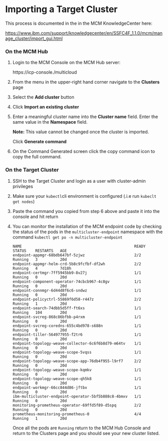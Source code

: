 # Importing a Target Cluster

This process is documented in the in the MCM KnowledgeCenter here:

https://www.ibm.com/support/knowledgecenter/en/SSFC4F_1.1.0/mcm/manage_cluster/import_gui.html



### On the MCM Hub

1. Login to the MCM Console on the MCM Hub server:

   https://icp-console.<domainname>/multicloud

2. From the menu in the upper-right hand corner navigate to the  **Clusters** page

3. Select the **Add cluster** button

4. Click **Import an existing cluster**

5. Enter a meaningful cluster name into the **Cluster name** field. Enter the same value in the **Namespace** field.

   **Note:** This value cannot be changed once the cluster is imported.

   Click **Generate command**

6. On the Command Generated screen click the copy command icon to copy the full command.



### On the Target Cluster

1. SSH to the Target Cluster and login as a user with cluster-admin privileges

2. Make sure your `kubectl`cli environment is configured (.i.e run `kubeclt get nodes`)

3. Paste the command you copied from step 6 above and paste it into the console and hit return

4. You can monitor the installation of the MCM endpoint code by checking the status of the pods in the `multicluster-endpoint` namespace with the command `kubectl get po -n multicluster-endpoint`

   ```
   NAME                                                  READY   STATUS    RESTARTS   AGE
   endpoint-appmgr-68bdb647bf-5zjwz                      2/2     Running   3          20d
   endpoint-appmgr-helm-crd-5b8c9fcfbf-df2wh             2/2     Running   4          7d18h
   endpoint-certmgr-7ff5945bb9-8v27j                     1/1     Running   0          20d
   endpoint-component-operator-74cbcb967-4c8gv           1/1     Running   0          20d
   endpoint-connmgr-6d44d8f6c6-sndwz                     1/1     Running   0          20d
   endpoint-policyctrl-55869f6d58-r447z                  2/2     Running   1          20d
   endpoint-search-74dbb5d5ff-ft6xs                      1/1     Running   104        20d
   endpoint-svcreg-868c86bfbb-p4rxm                      1/1     Running   0          20d
   endpoint-svcreg-coredns-655c4bd978-s688n              1/1     Running   0          20d
   endpoint-tiller-564977955-f2tr6                       1/1     Running   0          20d
   endpoint-topology-weave-collector-6c6f6b8d79-m64tv    1/1     Running   0          20d
   endpoint-topology-weave-scope-5vqss                   1/1     Running   0          20d
   endpoint-topology-weave-scope-app-76db4f955-l9rf7     2/2     Running   0          20d
   endpoint-topology-weave-scope-kqmkv                   1/1     Running   0          20d
   endpoint-topology-weave-scope-qh5k8                   1/1     Running   0          20d
   endpoint-workmgr-66cc844d86-jftbx                     1/1     Running   0          20d
   ibm-multicluster-endpoint-operator-5bf5b888c8-4bmxv   1/1     Running   0          20d
   monitoring-prometheus-operator-69ffd5f89-d5spq        2/2     Running   0          20d
   prometheus-monitoring-prometheus-0                    4/4     Running   1          20d
   ```

   Once all the pods are `Running`  return to the MCM Hub Console and return to the Clusters page and you should see your new cluster listed.
